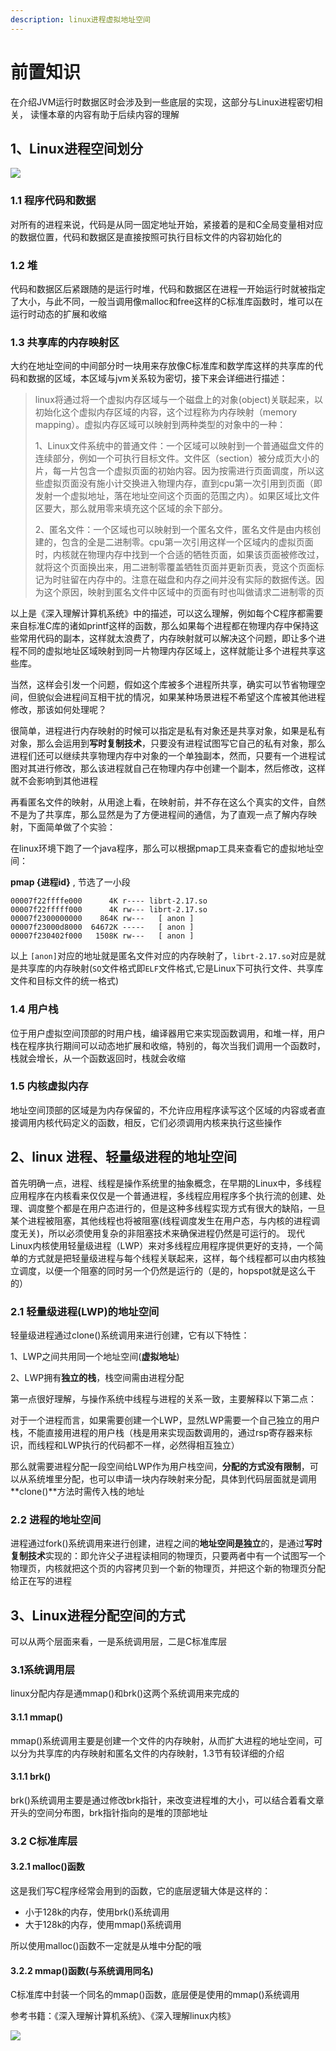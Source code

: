 ```yaml
---
description: linux进程虚拟地址空间
---
```


# 前置知识

在介绍JVM运行时数据区时会涉及到一些底层的实现，这部分与Linux进程密切相关， 读懂本章的内容有助于后续内容的理解

## 1、Linux进程空间划分

![](../../.gitbook/assets/image%20%2823%29.png)

### **1.1 程序代码和数据**

对所有的进程来说，代码是从同一固定地址开始，紧接着的是和C全局变量相对应的数据位置，代码和数据区是直接按照可执行目标文件的内容初始化的

### **1.2 堆**

代码和数据区后紧跟随的是运行时堆，代码和数据区在进程一开始运行时就被指定了大小，与此不同，一般当调用像malloc和free这样的C标准库函数时，堆可以在运行时动态的扩展和收缩

### **1.3 共享库的内存映射区**

大约在地址空间的中间部分时一块用来存放像C标准库和数学库这样的共享库的代码和数据的区域，本区域与jvm关系较为密切，接下来会详细进行描述：

> linux将通过将一个虚拟内存区域与一个磁盘上的对象\(object\)关联起来，以初始化这个虚拟内存区域的内容，这个过程称为内存映射（memory mapping）。虚拟内存区域可以映射到两种类型的对象中的一种：
>
> 1、Linux文件系统中的普通文件：一个区域可以映射到一个普通磁盘文件的连续部分，例如一个可执行目标文件。文件区（section）被分成页大小的片，每一片包含一个虚拟页面的初始内容。因为按需进行页面调度，所以这些虚拟页面没有施小计交换进入物理内存，直到cpu第一次引用到页面（即发射一个虚拟地址，落在地址空间这个页面的范围之内）。如果区域比文件区要大，那么就用零来填充这个区域的余下部分。
>
> 2、匿名文件：一个区域也可以映射到一个匿名文件，匿名文件是由内核创建的，包含的全是二进制零。cpu第一次引用这样一个区域内的虚拟页面时，内核就在物理内存中找到一个合适的牺牲页面，如果该页面被修改过，就将这个页面换出来，用二进制零覆盖牺牲页面并更新页表，竞这个页面标记为时驻留在内存中的。注意在磁盘和内存之间并没有实际的数据传送。因为这个原因，映射到匿名文件中区域中的页面有时也叫做请求二进制零的页

以上是《深入理解计算机系统》中的描述，可以这么理解，例如每个C程序都需要来自标准C库的诸如printf这样的函数，那么如果每个进程都在物理内存中保持这些常用代码的副本，这样就太浪费了，内存映射就可以解决这个问题，即让多个进程不同的虚拟地址区域映射到同一片物理内存区域上，这样就能让多个进程共享这些库。 

当然，这样会引发一个问题，假如这个库被多个进程所共享，确实可以节省物理空间，但貌似会进程间互相干扰的情况，如果某种场景进程不希望这个库被其他进程修改，那该如何处理呢？ 

很简单，进程进行内存映射的时候可以指定是私有对象还是共享对象，如果是私有对象，那么会运用到**写时复制技术**，只要没有进程试图写它自己的私有对象，那么进程们还可以继续共享物理内存中对象的一个单独副本，然而，只要有一个进程试图对其进行修改，那么该进程就自己在物理内存中创建一个副本，然后修改，这样就不会影响到其他进程

再看匿名文件的映射，从用途上看，在映射前，并不存在这么个真实的文件，自然不是为了共享库，那么显然是为了方便进程间的通信，为了直观一点了解内存映射，下面简单做了个实验：

在linux环境下跑了一个java程序，那么可以根据pmap工具来查看它的虚拟地址空间：

**pmap {进程id}**    , 节选了一小段

```text
00007f22ffffe000      4K r---- librt-2.17.so
00007f22fffff000      4K rw--- librt-2.17.so
00007f2300000000    864K rw---   [ anon ]
00007f23000d8000  64672K -----   [ anon ]
00007f230402f000   1508K rw---   [ anon ]
```

以上 `[anon]`对应的地址就是匿名文件对应的内存映射了，`librt-2.17.so`对应是就是共享库的内存映射\(`SO`文件格式即`ELF`文件格式,它是Linux下可执行文件、共享库文件和目标文件的统一格式\)

### **1.4 用户栈**

位于用户虚拟空间顶部的时用户栈，编译器用它来实现函数调用，和堆一样，用户栈在程序执行期间可以动态地扩展和收缩，特别的，每次当我们调用一个函数时，栈就会增长，从一个函数返回时，栈就会收缩

### **1.5 内核虚拟内存**

地址空间顶部的区域是为内存保留的，不允许应用程序读写这个区域的内容或者直接调用内核代码定义的函数，相反，它们必须调用内核来执行这些操作

## 2、linux 进程、轻量级进程的地址空间

首先明确一点，进程、线程是操作系统里的抽象概念，在早期的Linux中，多线程应用程序在内核看来仅仅是一个普通进程，多线程应用程序多个执行流的创建、处理、调度整个都是在用户态进行的，但是这种多线程实现方式有很大的缺陷，一旦某个进程被阻塞，其他线程也将被阻塞\(线程调度发生在用户态，与内核的进程调度无关\)，所以必须使用复杂的非阻塞技术来确保进程仍然是可运行的。 现代Linux内核使用轻量级进程（LWP）来对多线程应用程序提供更好的支持，一个简单的方式就是把轻量级进程与每个线程关联起来，这样，每个线程都可以由内核独立调度，以便一个阻塞的同时另一个仍然是运行的（是的，hopspot就是这么干的）

### 2.1 轻量级进程\(LWP\)的地址空间

轻量级进程通过clone\(\)系统调用来进行创建，它有以下特性： 

1、LWP之间共用同一个地址空间\(**虚拟地址**\) 

2、LWP拥有**独立的栈**，栈空间需由进程分配 

第一点很好理解，与操作系统中线程与进程的关系一致，主要解释以下第二点： 

对于一个进程而言，如果需要创建一个LWP，显然LWP需要一个自己独立的用户栈，不能直接用进程的用户栈（栈是用来实现函数调用的，通过rsp寄存器来标识，而线程和LWP执行的代码都不一样，必然得相互独立） 

那么就需要进程分配一段空间给LWP作为用户栈空间，**分配的方式没有限制**，可以从系统堆里分配，也可以申请一块内存映射来分配，具体到代码层面就是调用**clone\(\)**方法时需传入栈的地址

### 2.2 进程的地址空间

进程通过fork\(\)系统调用来进行创建，进程之间的**地址空间是独立**的，是通过**写时复制技术**实现的：即允许父子进程读相同的物理页，只要两者中有一个试图写一个物理页，内核就把这个页的内容拷贝到一个新的物理页，并把这个新的物理页分配给正在写的进程

## 3、Linux进程分配空间的方式

可以从两个层面来看，一是系统调用层，二是C标准库层

### **3.1系统调用层**

linux分配内存是通mmap\(\)和brk\(\)这两个系统调用来完成的

#### **3.1.1 mmap\(\)**

mmap\(\)系统调用主要是创建一个文件的内存映射，从而扩大进程的地址空间，可以分为共享库的内存映射和匿名文件的内存映射，1.3节有较详细的介绍

#### **3.1.1 brk\(\)**

brk\(\)系统调用主要是通过修改brk指针，来改变进程堆的大小，可以结合着看文章开头的空间分布图，brk指针指向的是堆的顶部地址

### **3.2 C标准库层**

#### **3.2.1 malloc\(\)函数**

这是我们写C程序经常会用到的函数，它的底层逻辑大体是这样的：

* 小于128k的内存，使用brk\(\)系统调用
* 大于128k的内存，使用mmap\(\)系统调用

所以使用malloc\(\)函数不一定就是从堆中分配的哦

#### **3.2.2 mmap\(\)函数\(与系统调用同名\)**

C标准库中封装一个同名的mmap\(\)函数，底层便是使用的mmap\(\)系统调用



参考书籍：《深入理解计算机系统》、《深入理解linux内核》

![](../../.gitbook/assets/image%20%2819%29.png)

